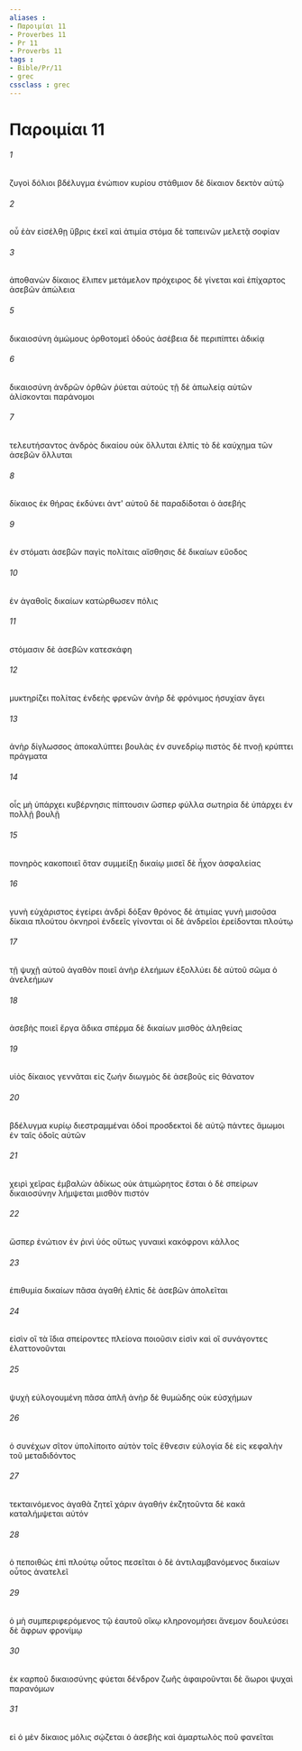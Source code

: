 ```yaml
---
aliases : 
- Παροιμίαι 11
- Proverbes 11
- Pr 11
- Proverbs 11
tags : 
- Bible/Pr/11
- grec
cssclass : grec
---
```


# Παροιμίαι 11

###### 1
ζυγοὶ δόλιοι βδέλυγμα ἐνώπιον κυρίου στάθμιον δὲ δίκαιον δεκτὸν αὐτῷ
###### 2
οὗ ἐὰν εἰσέλθῃ ὕβρις ἐκεῖ καὶ ἀτιμία στόμα δὲ ταπεινῶν μελετᾷ σοφίαν
###### 3
ἀποθανὼν δίκαιος ἔλιπεν μετάμελον πρόχειρος δὲ γίνεται καὶ ἐπίχαρτος ἀσεβῶν ἀπώλεια
###### 5
δικαιοσύνη ἀμώμους ὀρθοτομεῖ ὁδούς ἀσέβεια δὲ περιπίπτει ἀδικίᾳ
###### 6
δικαιοσύνη ἀνδρῶν ὀρθῶν ῥύεται αὐτούς τῇ δὲ ἀπωλείᾳ αὐτῶν ἁλίσκονται παράνομοι
###### 7
τελευτήσαντος ἀνδρὸς δικαίου οὐκ ὄλλυται ἐλπίς τὸ δὲ καύχημα τῶν ἀσεβῶν ὄλλυται
###### 8
δίκαιος ἐκ θήρας ἐκδύνει ἀντ' αὐτοῦ δὲ παραδίδοται ὁ ἀσεβής
###### 9
ἐν στόματι ἀσεβῶν παγὶς πολίταις αἴσθησις δὲ δικαίων εὔοδος
###### 10
ἐν ἀγαθοῖς δικαίων κατώρθωσεν πόλις
###### 11
στόμασιν δὲ ἀσεβῶν κατεσκάφη
###### 12
μυκτηρίζει πολίτας ἐνδεὴς φρενῶν ἀνὴρ δὲ φρόνιμος ἡσυχίαν ἄγει
###### 13
ἀνὴρ δίγλωσσος ἀποκαλύπτει βουλὰς ἐν συνεδρίῳ πιστὸς δὲ πνοῇ κρύπτει πράγματα
###### 14
οἷς μὴ ὑπάρχει κυβέρνησις πίπτουσιν ὥσπερ φύλλα σωτηρία δὲ ὑπάρχει ἐν πολλῇ βουλῇ
###### 15
πονηρὸς κακοποιεῖ ὅταν συμμείξῃ δικαίῳ μισεῖ δὲ ἦχον ἀσφαλείας
###### 16
γυνὴ εὐχάριστος ἐγείρει ἀνδρὶ δόξαν θρόνος δὲ ἀτιμίας γυνὴ μισοῦσα δίκαια πλούτου ὀκνηροὶ ἐνδεεῖς γίνονται οἱ δὲ ἀνδρεῖοι ἐρείδονται πλούτῳ
###### 17
τῇ ψυχῇ αὐτοῦ ἀγαθὸν ποιεῖ ἀνὴρ ἐλεήμων ἐξολλύει δὲ αὐτοῦ σῶμα ὁ ἀνελεήμων
###### 18
ἀσεβὴς ποιεῖ ἔργα ἄδικα σπέρμα δὲ δικαίων μισθὸς ἀληθείας
###### 19
υἱὸς δίκαιος γεννᾶται εἰς ζωήν διωγμὸς δὲ ἀσεβοῦς εἰς θάνατον
###### 20
βδέλυγμα κυρίῳ διεστραμμέναι ὁδοί προσδεκτοὶ δὲ αὐτῷ πάντες ἄμωμοι ἐν ταῖς ὁδοῖς αὐτῶν
###### 21
χειρὶ χεῖρας ἐμβαλὼν ἀδίκως οὐκ ἀτιμώρητος ἔσται ὁ δὲ σπείρων δικαιοσύνην λήμψεται μισθὸν πιστόν
###### 22
ὥσπερ ἐνώτιον ἐν ῥινὶ ὑός οὕτως γυναικὶ κακόφρονι κάλλος
###### 23
ἐπιθυμία δικαίων πᾶσα ἀγαθή ἐλπὶς δὲ ἀσεβῶν ἀπολεῖται
###### 24
εἰσὶν οἳ τὰ ἴδια σπείροντες πλείονα ποιοῦσιν εἰσὶν καὶ οἳ συνάγοντες ἐλαττονοῦνται
###### 25
ψυχὴ εὐλογουμένη πᾶσα ἁπλῆ ἀνὴρ δὲ θυμώδης οὐκ εὐσχήμων
###### 26
ὁ συνέχων σῖτον ὑπολίποιτο αὐτὸν τοῖς ἔθνεσιν εὐλογία δὲ εἰς κεφαλὴν τοῦ μεταδιδόντος
###### 27
τεκταινόμενος ἀγαθὰ ζητεῖ χάριν ἀγαθήν ἐκζητοῦντα δὲ κακά καταλήμψεται αὐτόν
###### 28
ὁ πεποιθὼς ἐπὶ πλούτῳ οὗτος πεσεῖται ὁ δὲ ἀντιλαμβανόμενος δικαίων οὗτος ἀνατελεῖ
###### 29
ὁ μὴ συμπεριφερόμενος τῷ ἑαυτοῦ οἴκῳ κληρονομήσει ἄνεμον δουλεύσει δὲ ἄφρων φρονίμῳ
###### 30
ἐκ καρποῦ δικαιοσύνης φύεται δένδρον ζωῆς ἀφαιροῦνται δὲ ἄωροι ψυχαὶ παρανόμων
###### 31
εἰ ὁ μὲν δίκαιος μόλις σῴζεται ὁ ἀσεβὴς καὶ ἁμαρτωλὸς ποῦ φανεῖται
